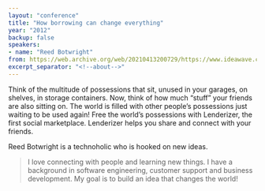 ```yaml
---
layout: "conference"
title: "How borrowing can change everything"
year: "2012"
backup: false
speakers:
- name: "Reed Botwright"
from: https://web.archive.org/web/20210413200729/https://www.ideawave.ca/2012-conference/how-borrowing-can-change-everything
excerpt_separator: "<!--about-->"
---
```


Think of the multitude of possessions that sit, unused in your garages, on
shelves, in storage containers. Now, think of how much “stuff” your friends
are also sitting on. The world is filled with other people’s possessions just
waiting to be used again! Free the world’s possessions with Lenderizer, the
first social marketplace. Lenderizer helps you share and connect with your
friends.

<!--about-->

Reed Botwright is a technoholic who is hooked on new ideas.

> I love connecting with people and learning new things. I have a
background in software engineering, customer support and business
development. My goal is to build an idea that changes the world!

